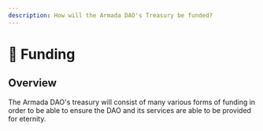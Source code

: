 ```yaml
---
description: How will the Armada DAO's Treasury be funded?
---
```


# 💸 Funding

## Overview

The Armada DAO's treasury will consist of many various forms of funding in order to be able to ensure the DAO and its services are able to be provided for eternity.
